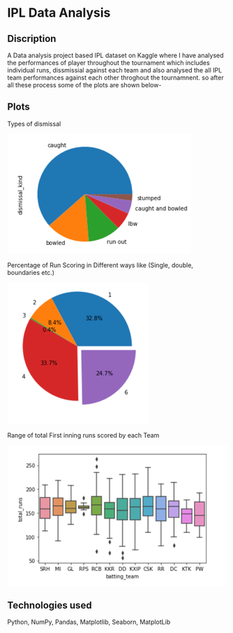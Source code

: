 # IPL Data Analysis

## Discription
A Data analysis project based IPL dataset on Kaggle where I have analysed the performances of player throughout the tournament which includes individual runs, dissmissial against each team and also analysed the all IPL team performances against each other throghout the tournamnent. so after all these process some of the plots are shown below-

## Plots

Types of dismissal

![plot](./3476.png)

Percentage of Run Scoring in Different ways like (Single, double, boundaries etc.)

![plot](./3478.png)

Range of total First inning runs scored by each Team

![plot](./3479.png)

## Technologies used
Python, NumPy, Pandas, Matplotlib, Seaborn, MatplotLib
